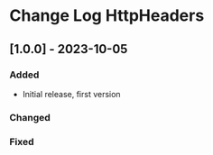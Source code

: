 # Change Log HttpHeaders


## [1.0.0] - 2023-10-05

### Added

- Initial release, first version

### Changed

### Fixed
